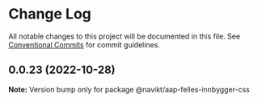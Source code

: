 # Change Log

All notable changes to this project will be documented in this file.
See [Conventional Commits](https://conventionalcommits.org) for commit guidelines.

## 0.0.23 (2022-10-28)

**Note:** Version bump only for package @navikt/aap-felles-innbygger-css
